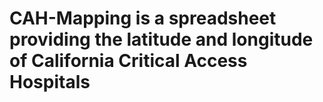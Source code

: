# CAH-Mapping is a spreadsheet providing the latitude and longitude of California Critical Access Hospitals
